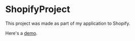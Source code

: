 # ShopifyProject

This project was made as part of my application to Shopify.

Here's a [demo](https://thirsty-montalcini-52bf3b.netlify.app).
